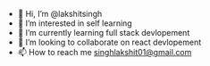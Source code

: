 - 👋 Hi, I’m @lakshitsingh
- 👀 I’m interested in self learning
- 🌱 I’m currently learning full stack devlopement
- 💞️ I’m looking to collaborate on react devlopement
- 📫 How to reach me singhlakshit01@gmail.com

<!---
lakshitsingh/lakshitsingh is a ✨ special ✨ repository because its `README.md` (this file) appears on your GitHub profile.
You can click the Preview link to take a look at your changes.
--->
